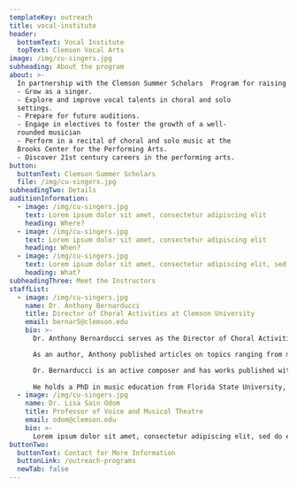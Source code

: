 ```yaml
---
templateKey: outreach
title: vocal-institute
header:
  bottomText: Vocal Institute
  topText: Clemson Vocal Arts
image: /img/cu-singers.jpg
subheading: About the program
about: >-
  ​In partnership with the Clemson Summer Scholars  Program for raising 9th - 12th grade
  - Grow as a singer. 
  - Explore and improve vocal talents in choral and solo 
  settings. 
  - Prepare for future auditions. 
  - Engage in electives to foster the growth of a well-
  rounded musician 
  - Perform in a recital of choral and solo music at the 
  Brooks Center for the Performing Arts. 
  - Discover 21st century careers in the performing arts. 
button:
  buttonText: Clemson Summer Scholars
  file: /img/cu-singers.jpg
subheadingTwo: Details
auditionInformation:
  - image: /img/cu-singers.jpg
    text: Lorem ipsum dolor sit amet, consectetur adipiscing elit
    heading: Where?
  - image: /img/cu-singers.jpg
    text: Lorem ipsum dolor sit amet, consectetur adipiscing elit
    heading: When? 
  - image: /img/cu-singers.jpg
    text: Lorem ipsum dolor sit amet, consectetur adipiscing elit, sed do eiusmod tempor incididunt ut labore et dolore magna aliqua. Ut enim ad minim veniam, quis nostrud exercitation ullamco laboris nisi ut aliquip ex ea commodo consequat. Duis aute irure dolor in reprehenderit in voluptate velit esse cillum dolore eu fugiat nulla pariatur. Excepteur sint occaecat cupidatat non proident, sunt in culpa qui officia deserunt mollit anim id est laborum.
    heading: What?
subheadingThree: Meet the Instructors
staffList:
  - image: /img/cu-singers.jpg
    name: Dr. Anthony Bernarducci
    title: Director of Choral Activities at Clemson University
    email: bernar5@clemson.edu
    bio: >-
      Dr. Anthony Bernarducci serves as the Director of Choral Activities at Clemson University where conducts the Men’s Choir, Cantorei and Clemson University Singers. He also teaches courses in music theory and composition.

      As an author, Anthony published articles on topics ranging from music education to performance practice. Most recently GIA Publications has released his book titled "Listening Awareness: Build Independent Creative Listeners In Choir".   

      Dr. Bernarducci is an active composer and has works published with GIA Publications, Hinshaw Music, and ECS Publishing Group. He has received commissions and performances from leading ensembles and organizations such as The Westminster Williamson Voices, The St. Olaf Choir, and The United States Soldiers Chorus. His compositions have been performed around the world by choral ensembles in Korea, Slovenia, Italy, and South Africa and on such notable stages as Carnegie Hall, Severance Hall, Mechanics Hall, and Heinz Hall. 
      
      ​He holds a PhD in music education from Florida State University, a Master of Music in conducting from the University of Arizona, and a Bachelor of music education from Westminster Choir College.  
  - image: /img/cu-singers.jpg
    name: Dr. Lisa Sain Odom
    title: Professor of Voice and Musical Theatre
    email: odom@clemson.edu
    bio: >-
      Lorem ipsum dolor sit amet, consectetur adipiscing elit, sed do eiusmod tempor incididunt ut labore et dolore magna aliqua. Ut enim ad minim veniam, quis nostrud exercitation
buttonTwo:
  buttonText: Contact for More Information
  buttonLink: /outreach-programs
  newTab: false
---
```



